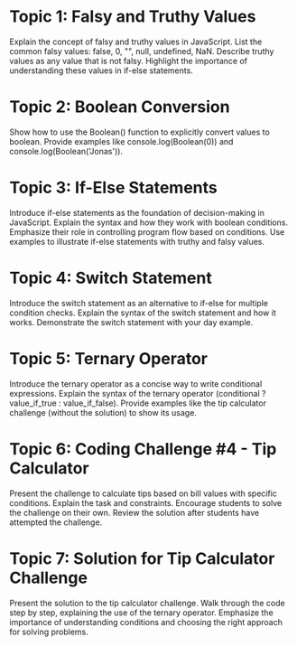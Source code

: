 # Topic 1: Falsy and Truthy Values

Explain the concept of falsy and truthy values in JavaScript.
List the common falsy values: false, 0, "", null, undefined, NaN.
Describe truthy values as any value that is not falsy.
Highlight the importance of understanding these values in if-else statements.

# Topic 2: Boolean Conversion

Show how to use the Boolean() function to explicitly convert values to boolean.
Provide examples like console.log(Boolean(0)) and console.log(Boolean('Jonas')).

# Topic 3: If-Else Statements

Introduce if-else statements as the foundation of decision-making in JavaScript.
Explain the syntax and how they work with boolean conditions.
Emphasize their role in controlling program flow based on conditions.
Use examples to illustrate if-else statements with truthy and falsy values.

# Topic 4: Switch Statement

Introduce the switch statement as an alternative to if-else for multiple condition checks.
Explain the syntax of the switch statement and how it works.
Demonstrate the switch statement with your day example.

# Topic 5: Ternary Operator

Introduce the ternary operator as a concise way to write conditional expressions.
Explain the syntax of the ternary operator (conditional ? value_if_true : value_if_false).
Provide examples like the tip calculator challenge (without the solution) to show its usage.

# Topic 6: Coding Challenge #4 - Tip Calculator

Present the challenge to calculate tips based on bill values with specific conditions.
Explain the task and constraints.
Encourage students to solve the challenge on their own.
Review the solution after students have attempted the challenge.

# Topic 7: Solution for Tip Calculator Challenge

Present the solution to the tip calculator challenge.
Walk through the code step by step, explaining the use of the ternary operator.
Emphasize the importance of understanding conditions and choosing the right approach for solving problems.
